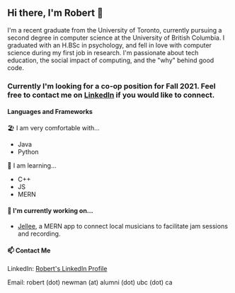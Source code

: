 ## Hi there, I'm Robert 👋

I'm a recent graduate from the University of Toronto, currently pursuing a second degree in computer science at the University of British Columbia. I graduated with an H.BSc in psychology, and fell in love with computer science during my first job in research. I'm passionate about tech education, the social impact of computing, and the "why" behind good code. 

### Currently I'm looking for a co-op position for Fall 2021. Feel free to contact me on [LinkedIn](https://www.linkedin.com/in/robert-newman-8474aa192/) if you would like to connect. 

#### Languages and Frameworks
🏖️ I am very comfortable with...
- Java 
- Python

🌱 I am learning... 
- C++ 
- JS
- MERN 

#### 🔧 I'm currently working on...
- [Jellee](https://github.com/rnewman97/jellee-app), a MERN app to connect local musicians to facilitate jam sessions and recording.

#### 📫 Contact Me
LinkedIn: [Robert's LinkedIn Profile](https://www.linkedin.com/in/robert-newman-8474aa192/)

Email: robert (dot) newman (at) alumni (dot) ubc (dot) ca 

<!--
**rnewman97/rnewman97** is a ✨ _special_ ✨ repository because its `README.md` (this file) appears on your GitHub profile.


